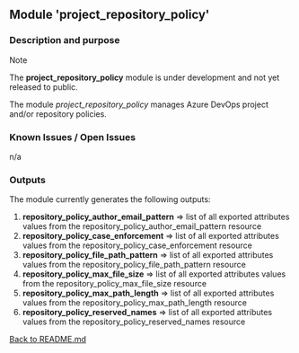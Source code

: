 ## Module 'project_repository_policy'

### Description and purpose

> [!NOTE]
> The <b>project_repository_policy</b> module is under development and not yet released to public.  

The module <i>project_repository_policy</i> manages Azure DevOps project and/or repository policies.   

### Known Issues / Open Issues

n/a

### Outputs

The module currently generates the following outputs:  

1) <b>repository_policy_author_email_pattern</b> => list of all exported attributes values from the repository_policy_author_email_pattern resource  
2) <b>repository_policy_case_enforcement</b> => list of all exported attributes values from the repository_policy_case_enforcement resource  
3) <b>repository_policy_file_path_pattern</b> => list of all exported attributes values from the repository_policy_file_path_pattern resource  
4) <b>repository_policy_max_file_size</b> => list of all exported attributes values from the repository_policy_max_file_size resource  
5) <b>repository_policy_max_path_length</b> => list of all exported attributes values from the repository_policy_max_path_length resource  
6) <b>repository_policy_reserved_names</b> => list of all exported attributes values from the repository_policy_reserved_names resource  
  
  
[Back to README.md](../README.md)  